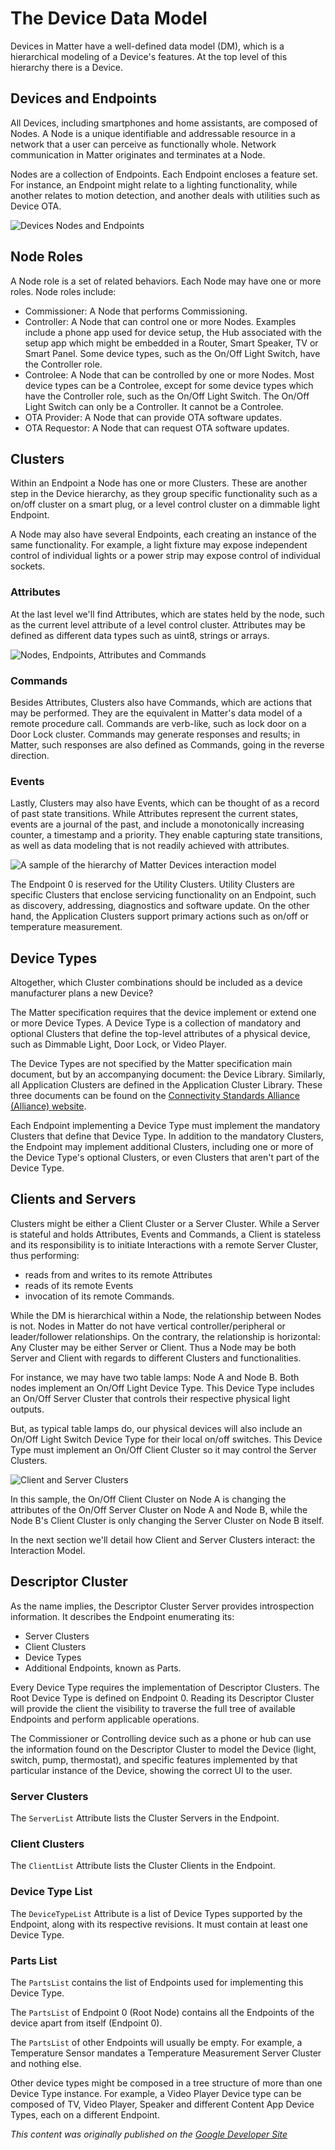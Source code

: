 # The Device Data Model

Devices in Matter have a well-defined data model (DM), which is a hierarchical modeling of a Device's features. At the top level of this hierarchy there is a Device.

## Devices and Endpoints

All Devices, including smartphones and home assistants, are composed of Nodes. A Node is a unique identifiable and addressable resource in a network that a user can perceive as functionally whole. Network communication in Matter originates and terminates at a Node.

Nodes are a collection of Endpoints. Each Endpoint encloses a feature set. For instance, an Endpoint might relate to a lighting functionality, while another relates to motion detection, and another deals with utilities such as Device OTA.

![Devices Nodes and Endpoints](../../primer-device-node.png)

## Node Roles

A Node role is a set of related behaviors. Each Node may have one or more roles. Node roles include:

- Commissioner: A Node that performs Commissioning.
- Controller: A Node that can control one or more Nodes. Examples include a phone app used for device setup, the Hub associated with the setup app which might be embedded in a Router, Smart Speaker, TV or Smart Panel. Some device types, such as the On/Off Light Switch, have the Controller role.
- Controlee: A Node that can be controlled by one or more Nodes. Most device types can be a Controlee, except for some device types which have the Controller role, such as the On/Off Light Switch. The On/Off Light Switch can only be a Controller. It cannot be a Controlee.
- OTA Provider: A Node that can provide OTA software updates.
- OTA Requestor: A Node that can request OTA software updates.

## Clusters

Within an Endpoint a Node has one or more Clusters. These are another step in the Device hierarchy, as they group specific functionality such as a on/off cluster on a smart plug, or a level control cluster on a dimmable light Endpoint.

A Node may also have several Endpoints, each creating an instance of the same functionality. For example, a light fixture may expose independent control of individual lights or a power strip may expose control of individual sockets.

### Attributes

At the last level we'll find Attributes, which are states held by the node, such as the current level attribute of a level control cluster. Attributes may be defined as different data types such as uint8, strings or arrays.

![Nodes, Endpoints, Attributes and Commands](../../primer-node-endpoint-attribute.png)

### Commands

Besides Attributes, Clusters also have Commands, which are actions that may be performed. They are the equivalent in Matter's data model of a remote procedure call. Commands are verb-like, such as lock door on a Door Lock cluster. Commands may generate responses and results; in Matter, such responses are also defined as Commands, going in the reverse direction.

### Events

Lastly, Clusters may also have Events, which can be thought of as a record of past state transitions. While Attributes represent the current states, events are a journal of the past, and include a monotonically increasing counter, a timestamp and a priority. They enable capturing state transitions, as well as data modeling that is not readily achieved with attributes.

![A sample of the hierarchy of Matter Devices interaction model](../../primer-device-type.png)

The Endpoint 0 is reserved for the Utility Clusters. Utility Clusters are specific Clusters that enclose servicing functionality on an Endpoint, such as discovery, addressing, diagnostics and software update. On the other hand, the Application Clusters support primary actions such as on/off or temperature measurement.

## Device Types

Altogether, which Cluster combinations should be included as a device manufacturer plans a new Device?

The Matter specification requires that the device implement or extend one or more Device Types. A Device Type is a collection of mandatory and optional Clusters that define the top-level attributes of a physical device, such as Dimmable Light, Door Lock, or Video Player.

The Device Types are not specified by the Matter specification main document, but by an accompanying document: the Device Library. Similarly, all Application Clusters are defined in the Application Cluster Library. These three documents can be found on the [Connectivity Standards Alliance (Alliance) website](https://csa-iot.org/developer-resource/specifications-download-request/).

Each Endpoint implementing a Device Type must implement the mandatory Clusters that define that Device Type. In addition to the mandatory Clusters, the Endpoint may implement additional Clusters, including one or more of the Device Type's optional Clusters, or even Clusters that aren't part of the Device Type.

## Clients and Servers

Clusters might be either a Client Cluster or a Server Cluster. While a Server is stateful and holds Attributes, Events and Commands, a Client is stateless and its responsibility is to initiate Interactions with a remote Server Cluster, thus performing:

- reads from and writes to its remote Attributes
- reads of its remote Events
- invocation of its remote Commands.

While the DM is hierarchical within a Node, the relationship between Nodes is not. Nodes in Matter do not have vertical controller/peripheral or leader/follower relationships. On the contrary, the relationship is horizontal: Any Cluster may be either Server or Client. Thus a Node may be both Server and Client with regards to different Clusters and functionalities.

For instance, we may have two table lamps: Node A and Node B. Both nodes implement an On/Off Light Device Type. This Device Type includes an On/Off Server Cluster that controls their respective physical light outputs.

But, as typical table lamps do, our physical devices will also include an On/Off Light Switch Device Type for their local on/off switches. This Device Type must implement an On/Off Client Cluster so it may control the Server Clusters.

![Client and Server Clusters](../..//primer-client-server.png)

In this sample, the On/Off Client Cluster on Node A is changing the attributes of the On/Off Server Cluster on Node A and Node B, while the Node B's Client Cluster is only changing the Server Cluster on Node B itself.

In the next section we'll detail how Client and Server Clusters interact: the Interaction Model.

## Descriptor Cluster

As the name implies, the Descriptor Cluster Server provides introspection information. It describes the Endpoint enumerating its:

- Server Clusters
- Client Clusters
- Device Types
- Additional Endpoints, known as Parts.

Every Device Type requires the implementation of Descriptor Clusters. The Root Device Type is defined on Endpoint 0. Reading its Descriptor Cluster will provide the client the visibility to traverse the full tree of available Endpoints and perform applicable operations.

The Commissioner or Controlling device such as a phone or hub can use the information found on the Descriptor Cluster to model the Device (light, switch, pump, thermostat), and specific features implemented by that particular instance of the Device, showing the correct UI to the user.

### Server Clusters

The `ServerList` Attribute lists the Cluster Servers in the Endpoint.

### Client Clusters

The `ClientList` Attribute lists the Cluster Clients in the Endpoint.

### Device Type List

The `DeviceTypeList` Attribute is a list of Device Types supported by the Endpoint, along with its respective revisions. It must contain at least one Device Type.

### Parts List

The `PartsList` contains the list of Endpoints used for implementing this Device Type.

The `PartsList` of Endpoint 0 (Root Node) contains all the Endpoints of the device apart from itself (Endpoint 0).

The `PartsList` of other Endpoints will usually be empty. For example, a Temperature Sensor mandates a Temperature Measurement Server Cluster and nothing else.

Other device types might be composed in a tree structure of more than one Device Type instance. For example, a Video Player Device type can be composed of TV, Video Player, Speaker and different Content App Device Types, each on a different Endpoint.

[^1]: The Matter specification determines that a Device may have multiple Nodes. For example, smartphones may have multiple apps, each app being a different Node. For the purposes of this primer, all Devices will contain a single Node. It's expected that most physical devices will follow this pattern.

_This content was originally published on the [Google Developer Site](https://developers.home.google.com/matter/primer)_
